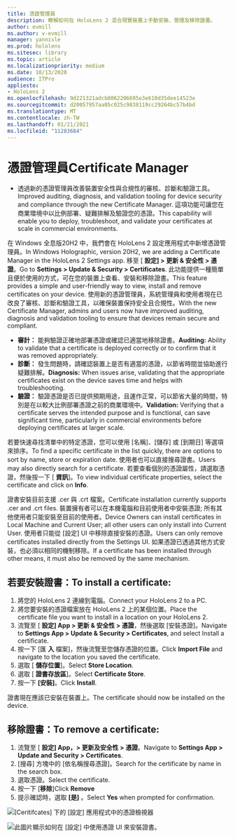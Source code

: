 ```yaml
---
title: 憑證管理員
description: 瞭解如何在 HoloLens 2 混合現實裝置上手動安裝、管理及移除證書。
author: evmill
ms.author: v-evmill
manager: yannisle
ms.prod: hololens
ms.sitesec: library
ms.topic: article
ms.localizationpriority: medium
ms.date: 10/13/2020
audience: ITPro
appliesto:
- HoloLens 2
ms.openlocfilehash: 9d221321adcb8062206695e3e610d35dee14523e
ms.sourcegitcommit: d20057957aa05c025c9838119cc29264bc57b4bd
ms.translationtype: MT
ms.contentlocale: zh-TW
ms.lasthandoff: 01/21/2021
ms.locfileid: "11283684"
---
```

# <span data-ttu-id="0f670-103">憑證管理員</span><span class="sxs-lookup"><span data-stu-id="0f670-103">Certificate Manager</span></span>

- <span data-ttu-id="0f670-104">透過新的憑證管理員改善裝置安全性與合規性的審核、診斷和驗證工具。</span><span class="sxs-lookup"><span data-stu-id="0f670-104">Improved auditing, diagnosis, and validation tooling for device security and compliance through the new Certificate Manager.</span></span> <span data-ttu-id="0f670-105">這項功能可讓您在商業環境中以比例部署、疑難排解及驗證您的憑證。</span><span class="sxs-lookup"><span data-stu-id="0f670-105">This capability will enable you to deploy, troubleshoot, and validate your certificates at scale in commercial environments.</span></span>

<span data-ttu-id="0f670-106">在 Windows 全息版20H2 中，我們會在 HoloLens 2 設定應用程式中新增憑證管理員。</span><span class="sxs-lookup"><span data-stu-id="0f670-106">In Windows Holographic, version 20H2, we are adding a Certificate Manager in the HoloLens 2 Settings app.</span></span> <span data-ttu-id="0f670-107">移至 [ **設定] > 更新 & 安全性 > 憑證**。</span><span class="sxs-lookup"><span data-stu-id="0f670-107">Go to **Settings > Update & Security > Certificates**.</span></span> <span data-ttu-id="0f670-108">此功能提供一種簡單且便於使用的方式，可在您的裝置上查看、安裝和移除證書。</span><span class="sxs-lookup"><span data-stu-id="0f670-108">This feature provides a simple and user-friendly way to view, install and remove certificates on your device.</span></span> <span data-ttu-id="0f670-109">使用新的憑證管理員，系統管理員和使用者現在已改良了審核、診斷和驗證工具，以確保裝置保持安全且合規性。</span><span class="sxs-lookup"><span data-stu-id="0f670-109">With the new Certificate Manager, admins and users now have improved auditing, diagnosis and validation tooling to ensure that devices remain secure and compliant.</span></span> 

-   <span data-ttu-id="0f670-110">**審計：** 能夠驗證正確地部署憑證或確認已適當地移除證書。</span><span class="sxs-lookup"><span data-stu-id="0f670-110">**Auditing:** Ability to validate that a certificate is deployed correctly or to confirm that it was removed appropriately.</span></span> 
-   <span data-ttu-id="0f670-111">**診斷：** 發生問題時，請確認裝置上是否有適當的憑證，以節省時間並協助進行疑難排解。</span><span class="sxs-lookup"><span data-stu-id="0f670-111">**Diagnosis:** When issues arise, validating that the appropriate certificates exist on the device saves time and helps with troubleshooting.</span></span> 
-   <span data-ttu-id="0f670-112">**驗證：** 驗證憑證是否已提供預期用途，且運作正常，可以節省大量的時間，特別是在以較大比例部署憑證之前的商業環境中。</span><span class="sxs-lookup"><span data-stu-id="0f670-112">**Validation:** Verifying that a certificate serves the intended purpose and is functional, can save significant time, particularly in commercial environments before deploying certificates at larger scale.</span></span>

<span data-ttu-id="0f670-113">若要快速尋找清單中的特定憑證，您可以使用 [名稱]、[儲存] 或 [到期日] 等選項來排序。</span><span class="sxs-lookup"><span data-stu-id="0f670-113">To find a specific certificate in the list quickly, there are options to sort by name, store or expiration date.</span></span> <span data-ttu-id="0f670-114">使用者也可以直接搜尋證書。</span><span class="sxs-lookup"><span data-stu-id="0f670-114">Users may also directly search for a certificate.</span></span> <span data-ttu-id="0f670-115">若要查看個別的憑證屬性，請選取憑證，然後按一下 [ **資訊**]。</span><span class="sxs-lookup"><span data-stu-id="0f670-115">To view individual certificate properties, select the certificate and click on **Info**.</span></span> 

<span data-ttu-id="0f670-116">證書安裝目前支援 .cer 與 .crt 檔案。</span><span class="sxs-lookup"><span data-stu-id="0f670-116">Certificate installation currently supports .cer and .crt files.</span></span> <span data-ttu-id="0f670-117">裝置擁有者可以在本機電腦和目前使用者中安裝憑證; 所有其他使用者只能安裝至目前的使用者。</span><span class="sxs-lookup"><span data-stu-id="0f670-117">Device Owners can install certificates in Local Machine and Current User;  all other users can only install into Current User.</span></span> <span data-ttu-id="0f670-118">使用者只能從 [設定] UI 中移除直接安裝的憑證。</span><span class="sxs-lookup"><span data-stu-id="0f670-118">Users can only remove certificates installed directly from the Settings UI.</span></span> <span data-ttu-id="0f670-119">如果憑證已透過其他方式安裝，也必須以相同的機制移除。</span><span class="sxs-lookup"><span data-stu-id="0f670-119">If a certificate has been installed through other means, it must also be removed by the same mechanism.</span></span>

## <span data-ttu-id="0f670-120">若要安裝證書：</span><span class="sxs-lookup"><span data-stu-id="0f670-120">To install a certificate:</span></span> 

1.  <span data-ttu-id="0f670-121">將您的 HoloLens 2 連線到電腦。</span><span class="sxs-lookup"><span data-stu-id="0f670-121">Connect your HoloLens 2 to a PC.</span></span>
1.  <span data-ttu-id="0f670-122">將您要安裝的憑證檔案放在 HoloLens 2 上的某個位置。</span><span class="sxs-lookup"><span data-stu-id="0f670-122">Place the certificate file you want to install in a location on your HoloLens 2.</span></span>
1.  <span data-ttu-id="0f670-123">流覽至 [ **設定] App > 更新 & 安全性 > 憑證**，然後選取 [安裝憑證]。</span><span class="sxs-lookup"><span data-stu-id="0f670-123">Navigate to **Settings App > Update & Security > Certificates**, and select Install a certificate.</span></span>
1.  <span data-ttu-id="0f670-124">按一下 [匯 **入** 檔案]，然後流覽至您儲存憑證的位置。</span><span class="sxs-lookup"><span data-stu-id="0f670-124">Click **Import File** and navigate to the location you saved the certificate.</span></span>
1.  <span data-ttu-id="0f670-125">選取 [ **儲存位置**]。</span><span class="sxs-lookup"><span data-stu-id="0f670-125">Select **Store Location**.</span></span>
1.  <span data-ttu-id="0f670-126">選取 [ **證書存放區**]。</span><span class="sxs-lookup"><span data-stu-id="0f670-126">Select **Certificate Store**.</span></span>
1.  <span data-ttu-id="0f670-127">按一下 **\[安裝\]**。</span><span class="sxs-lookup"><span data-stu-id="0f670-127">Click **Install**.</span></span>

<span data-ttu-id="0f670-128">證書現在應該已安裝在裝置上。</span><span class="sxs-lookup"><span data-stu-id="0f670-128">The certificate should now be installed on the device.</span></span>

## <span data-ttu-id="0f670-129">移除證書：</span><span class="sxs-lookup"><span data-stu-id="0f670-129">To remove a certificate:</span></span> 
1. <span data-ttu-id="0f670-130">流覽至 [ **設定] App，> 更新及安全性 > 憑證**。</span><span class="sxs-lookup"><span data-stu-id="0f670-130">Navigate to **Settings App > Update and Security > Certificates**.</span></span>
1. <span data-ttu-id="0f670-131">[搜尋] 方塊中的 [依名稱搜尋憑證]。</span><span class="sxs-lookup"><span data-stu-id="0f670-131">Search for the certificate by name in the search box.</span></span>
1. <span data-ttu-id="0f670-132">選取憑證。</span><span class="sxs-lookup"><span data-stu-id="0f670-132">Select the certificate.</span></span>
1. <span data-ttu-id="0f670-133">按一下 [**移除**]</span><span class="sxs-lookup"><span data-stu-id="0f670-133">Click **Remove**</span></span>
1. <span data-ttu-id="0f670-134">提示確認時，選取 **[是]** 。</span><span class="sxs-lookup"><span data-stu-id="0f670-134">Select **Yes** when prompted for confirmation.</span></span>


![[Ceritifcates] 下的 [設定] 應用程式中的憑證檢視器](images/certificate-viewer-device.jpg)

![此圖片顯示如何在 [設定] 中使用憑證 UI 來安裝證書。](images/certificate-device-install.jpg)
